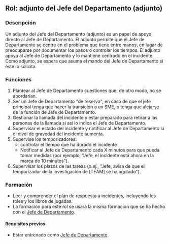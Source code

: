 
## Rol: adjunto del Jefe del Departamento (adjunto)

### Descripción

Un adjunto del Jefe del Departamento (adjunto) es un papel de apoyo directo al Jefe de Departamento. El adjunto permite que el Jefe de Departamento se centre en el problema que tiene entre manos, en lugar de preocuparse por documentar los pasos o controlar los tiempos. El adjunto apoya al Jefe de Departamento y lo mantiene centrado en el incidente.  Como adjunto, se espera que asuma el mando del Jefe de Departamento si éste lo solicita.

### Funciones

1. Plantear al Jefe de Departamento cuestiones que, de otro modo, no se abordarían.
1. Ser un Jefe de Departamento "de reserva", en caso de que el jefe principal tenga que hacer la transición a un SME, o tenga que alejarse de la función de Jefe de Departamento.
1. Gestionar la llamada del incidente y estar preparado para retirar a las personas de la llamada si así lo indica el Jefe de Departamento.
1. Supervisar el estado del incidente y notificar al Jefe de Departamento si el nivel de gravedad del incidente aumenta.
1. Supervise los temporizadores:
    * controlar el tiempo que ha durado el incidente
    * Notificar al Jefe de Departamento cada X minutos para que pueda tomar medidas (por ejemplo, "Jefe, el incidente está ahora en la marca de 10 minutos").
1. Supervisar los plazos de las tareas (_p.ej._, "Jefe, avisa de que el temporizador de la investigación de [TEAM] se ha agotado").

### Formación

* Leer y comprender el plan de respuesta a incidentes, incluyendo los roles y los libros de jugadas.
* La formación para este rol se usará la misma formacion que se ha hecho con el [Jefe de Departamento](https://github.com/IES-Rafael-Alberti/incident-response-plan-plantilla/blob/2024-4.1-G1/roles/role-1-Jefe-de-Departamento.md).

#### Requisitos previos

* Estar entrenado como [Jefe de Departamento](https://github.com/IES-Rafael-Alberti/incident-response-plan-plantilla/blob/2024-4.1-G1/roles/role-1-Jefe-de-Departamento.md).

